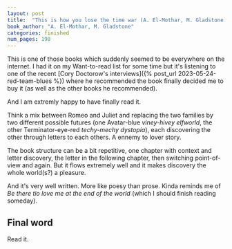 ```yaml
---
layout: post
title:  "This is how you lose the time war (A. El-Mothar, M. Gladstone)"
book_author: "A. El-Mothar, M. Gladstone"
categories: finished
num_pages: 198
---
```


This is one of those books which suddenly seemed to be everywhere on the internet. I had it on my Want-to-read list for some time but it's listening to one of the recent [Cory Doctorow's interviews]({% post_url 2023-05-24-red-team-blues %}) where he recommended the book finally decided me to buy it (as well as the other books he recommended).

And I am extremly happy to have finally read it.

Think a mix between Romeo and Juliet and replacing the two families by two different possible futures (one Avatar-blue *viney-hivey elfworld*, the other Terminator-eye-red *techy-mechy dystopia*), each discovering the other through letters to each others. A ennemy to lover story.

The book structure can be a bit repetitive, one chapter with context and letter discovery, the letter in the following chapter, then switching point-of-view and again. But it flows extremely well and it makes discovery the whole world(s?) a pleasure.

And it's very well written. More like poesy than prose. Kinda reminds me of *Be there tio love me at the end of the world* (which I should finish reading someday).

## Final word

Read it.
